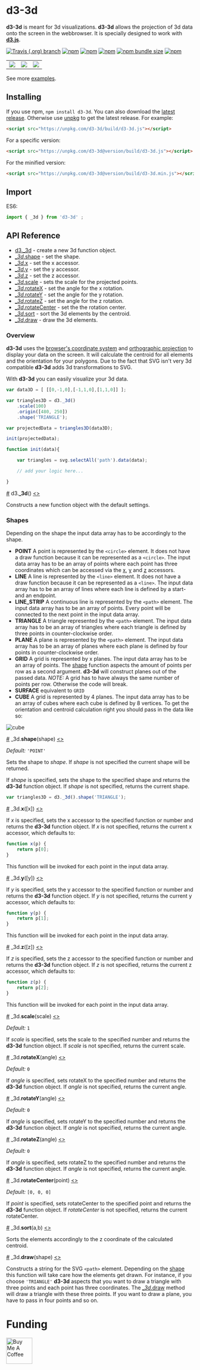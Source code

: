 # d3-3d
**d3-3d** is meant for 3d visualizations. **d3-3d** allows the projection of 3d data onto the screen in the webbrowser. It is specially designed to work with **[d3.js](https://d3js.org/)**.

<!-- [![Codecov](https://img.shields.io/codecov/c/github/niekes/d3-3d)](https://app.codecov.io/gh/niekes/d3-3d) -->
[![Travis (.org) branch](https://travis-ci.com/Niekes/d3-3d.svg?branch=master)](https://travis-ci.com/github/Niekes/d3-3d)
[![npm](https://img.shields.io/npm/dt/d3-3d)](https://www.npmjs.com/package/d3-3d)
[![npm](https://img.shields.io/npm/dw/d3-3d)](https://www.npmjs.com/package/d3-3d)
[![npm](https://img.shields.io/npm/l/d3-3d)](https://github.com/Niekes/d3-3d/blob/master/LICENSE)
[![npm bundle size](https://img.shields.io/bundlephobia/min/d3-3d)](https://bundlephobia.com/result?p=d3-3d)
[![npm](https://img.shields.io/npm/v/d3-3d)](https://www.npmjs.com/package/d3-3d)

<table>
    <tr>
        <td> <a target="_blank" href="https://bl.ocks.org/niekes/e920c03edd7950578b8a6cded8b5a1a5"> <img src="assets/surfaceplot.gif"> </a> </td>
        <td> <a target="_blank" href="https://bl.ocks.org/niekes/1c15016ae5b5f11508f92852057136b5"> <img src="assets/3d-scatterplot.gif"> </a> </td>
        <td> <a target="_blank" href="https://bl.ocks.org/niekes/613d43d39372f99ae2dcea14f0f90617"> <img src="assets/3d-barchart.gif"> </a> </td>
    </tr>
</table>
See more <a href="https://bl.ocks.org/niekes" target="_blank">examples</a>.

## Installing

If you use npm, `npm install d3-3d`. You can also download the [latest release](https://github.com/Niekes/d3-3d/releases). Otherwise use [unpkg](https://unpkg.com/d3-3d/) to get the latest release. For example:

```html
<script src="https://unpkg.com/d3-3d/build/d3-3d.js"></script>
```

For a specific version:
```html
<script src="https://unpkg.com/d3-3d@version/build/d3-3d.js"></script>
```

For the minified version:

```html
<script src="https://unpkg.com/d3-3d@version/build/d3-3d.min.js"></script>
```

## Import

ES6:

```js
import { _3d } from 'd3-3d' ;
```

## API Reference

* [d3._3d](#_3d) - create a new 3d function object.
* [*_3d*.shape](#shape) - set the shape.
* [*_3d*.x](#x) - set the x accessor.
* [*_3d*.y](#y) - set the y accessor.
* [*_3d*.z](#z) - set the z accessor.
* [*_3d*.scale](#scale) - sets the scale for the projected points.
* [*_3d*.rotateX](#rotateX) - set the angle for the x rotation.
* [*_3d*.rotateY](#rotateY) - set the angle for the y rotation.
* [*_3d*.rotateZ](#rotateZ) - set the angle for the z rotation.
* [*_3d*.rotateCenter](#rotateCenter) - set the the rotation center.
* [*_3d*.sort](#sort) - sort the 3d elements by the centroid.
* [*_3d*.draw](#draw) - draw the 3d elements.

### Overview
**d3-3d** uses the [browser's coordinate system](https://www.w3.org/TR/css-transforms-1/#transform-rendering) and [orthographic projection](https://en.wikipedia.org/wiki/Orthographic_projection) to display your data on the screen. It will calculate the centroid for all elements and the orientation for your polygons. Due to the fact that SVG isn't very 3d compatible **d3-3d** adds 3d transformations to SVG.

With **d3-3d** you can easily visualize your 3d data.
```js
var data3D = [ [[0,-1,0],[-1,1,0],[1,1,0]] ];

var triangles3D = d3._3d()
    .scale(100)
    .origin([480, 250])
    .shape('TRIANGLE');

var projectedData = triangles3D(data3D);

init(projectedData);

function init(data){

    var triangles = svg.selectAll('path').data(data);

    // add your logic here...

}
```
<a name="_3d" href="#_3d">#</a> d3.<b>_3d</b>() [<>](https://github.com/Niekes/d3-3d/blob/master/src/3d.js#L58 "Source")

Constructs a new function object with the default settings.

### Shapes
Depending on the shape the input data array has to be accordingly to the shape.
* **POINT** A point is represented by the `<circle>` element. It does not have a draw function because it can be represented as a `<circle>`. The input data array has to be an array of points where each point has three coordinates which can be accessed via the [x](#x), [y](#y) and [z](#z) accessors.
* **LINE** A line is represented by the `<line>` element. It does not have a draw function because it can be represented as a `<line>`. The input data array has to be an array of lines where each line is defined by a start- and an endpoint.
* **LINE_STRIP** A continuous line is represented by the `<path>` element.  The input data array has to be an array of points. Every point will be connected to the next point in the input data array.
* **TRIANGLE** A triangle represented by the `<path>` element. The input data array has to be an array of triangles where each triangle is defined by three points in counter-clockwise order.
* **PLANE** A plane is represented by the `<path>` element. The input data array has to be an array of planes where each plane is defined by four points in counter-clockwise order.
* **GRID** A grid is represented by x planes. The input data array has to be an array of points. The [shape](#shape) function aspects the amount of points per row as a second argument. **d3-3d** will construct planes out of the passed data.
_NOTE:_ A grid has to have always the same number of points per row. Otherwise the code will break.
* **SURFACE** equivalent to `GRID`
* **CUBE** A grid is represented by 4 planes. The input data array has to be an array of cubes where each cube is defined by 8 vertices. To get the orientation and centroid calculation right you should pass in the data like so:

![cube](assets/cube.png "Cube")

<a name="shape" href="#shape">#</a> _3d.<b>shape</b>(shape) [<>](https://github.com/Niekes/d3-3d/blob/master/src/3d.js#L87 "Source")

_Default:_ `'POINT'`

Sets the shape to *shape*. If *shape* is not specified the current shape will be returned.

If *shape* is specified, sets the shape to the specified shape and returns the **d3-3d** function object. If *shape* is not specified, returns the current shape.

```js
var triangles3D = d3._3d().shape('TRIANGLE');
```

<a name="x" href="#x">#</a> _3d.<b>x</b>([x]) [<>](https://github.com/Niekes/d3-3d/blob/master/src/point.js#L1 "Source")

If *x* is specified, sets the x accessor to the specified function or number and returns the **d3-3d** function object. If *x* is not specified, returns the current x accessor, which defaults to:

```js
function x(p) {
    return p[0];
}
```
This function will be invoked for each point in the input data array.

<a name="y" href="#y">#</a> _3d.<b>y</b>([y]) [<>](https://github.com/Niekes/d3-3d/blob/master/src/point.js#L5 "Source")

If *y* is specified, sets the y accessor to the specified function or number and returns the **d3-3d** function object. If *y* is not specified, returns the current y accessor, which defaults to:

```js
function y(p) {
    return p[1];
}
```
This function will be invoked for each point in the input data array.

<a name="z" href="#z">#</a> _3d.<b>z</b>([z]) [<>](https://github.com/Niekes/d3-3d/blob/master/src/point.js#L9 "Source")

If *z* is specified, sets the z accessor to the specified function or number and returns the **d3-3d** function object. If *z* is not specified, returns the current z accessor, which defaults to:

```js
function z(p) {
    return p[2];
}
```
This function will be invoked for each point in the input data array.

<a name="scale" href="#scale">#</a> _3d.<b>scale</b>(scale) [<>](https://github.com/Niekes/d3-3d/blob/master/src/3d.js#L71 "Source")

_Default:_ `1`

If *scale* is specified, sets the scale to the specified number and returns the **d3-3d** function object. If *scale* is not specified, returns the current scale.

<a name="rotateX" href="#rotateX">#</a> _3d.<b>rotateX</b>(angle) [<>](https://github.com/Niekes/d3-3d/blob/master/src/3d.js#L75 "Source")

_Default:_ `0`

If *angle* is specified, sets rotateX to the specified number and returns the **d3-3d** function object. If *angle* is not specified, returns the current angle.

<a name="rotateY" href="#rotateY">#</a> _3d.<b>rotateY</b>(angle) [<>](https://github.com/Niekes/d3-3d/blob/master/src/3d.js#L79 "Source")

_Default:_ `0`

If *angle* is specified, sets rotateY to the specified number and returns the **d3-3d** function object. If *angle* is not specified, returns the current angle.

<a name="rotateZ" href="#rotateZ">#</a> _3d.<b>rotateZ</b>(angle) [<>](https://github.com/Niekes/d3-3d/blob/master/src/3d.js#L83 "Source")

_Default:_ `0`

If *angle* is specified, sets rotateZ to the specified number and returns the **d3-3d** function object. If *angle* is not specified, returns the current angle.

<a name="rotateCenter" href="#rotateCenter">#</a> _3d.<b>rotateCenter</b>(point) [<>](https://github.com/Niekes/d3-3d/blob/master/src/3d.js#L87 "Source")

_Default:_ `[0, 0, 0]`

If *point* is specified, sets rotateCenter to the specified point and returns the **d3-3d** function object. If *rotateCenter* is not specified, returns the current rotateCenter.

<a name="sort" href="#sort">#</a> _3d.<b>sort</b>(a,b) [<>](https://github.com/Niekes/d3-3d/blob/master/src/3d.js#107 "Source")

Sorts the elements accordingly to the z coordinate of the calculated centroid.

<a name="draw" href="#draw">#</a> _3d.<b>draw</b>(shape) [<>](https://github.com/Niekes/d3-3d/blob/master/src/3d.js#107 "Source")

Constructs a string for the SVG `<path>` element. Depending on the [shape](#shape) this function will take care how the elements get drawn. For instance, if you choose `'TRIANGLE'` **d3-3d** aspects that you want to draw a triangle with three points and each point has three coordinates. The [*_3d*.draw](#draw) method will draw a triangle with these three points. If you want to draw a plane, you have to pass in four points and so on.

# Funding
<a href="https://www.buymeacoffee.com/niekes" target="_blank"><img src="https://cdn.buymeacoffee.com/buttons/v2/default-yellow.png" alt="Buy Me A Coffee" height="70"></a>

